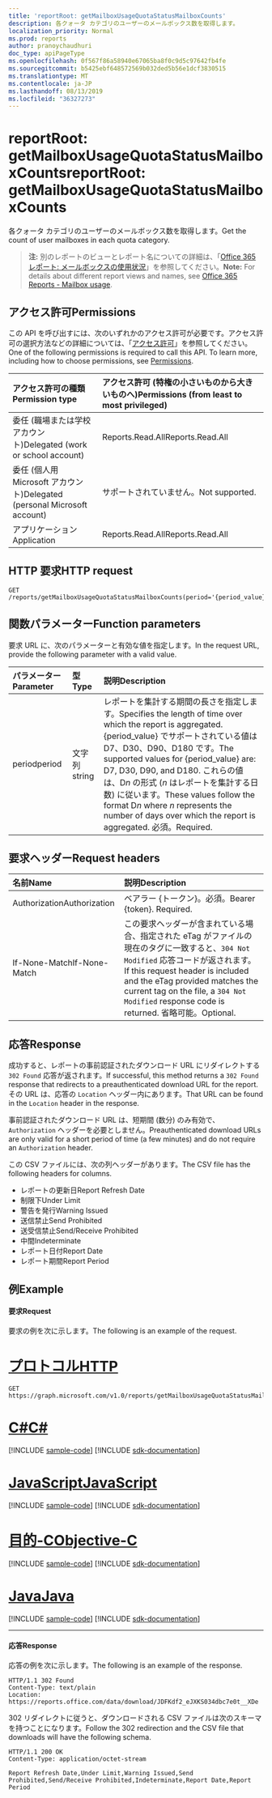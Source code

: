 ```yaml
---
title: 'reportRoot: getMailboxUsageQuotaStatusMailboxCounts'
description: 各クォータ カテゴリのユーザーのメールボックス数を取得します。
localization_priority: Normal
ms.prod: reports
author: pranoychaudhuri
doc_type: apiPageType
ms.openlocfilehash: 0f567f86a58940e67065ba8f0c9d5c97642fb4fe
ms.sourcegitcommit: b5425ebf648572569b032ded5b56e1dcf3830515
ms.translationtype: MT
ms.contentlocale: ja-JP
ms.lasthandoff: 08/13/2019
ms.locfileid: "36327273"
---
```

# <a name="reportroot-getmailboxusagequotastatusmailboxcounts"></a><span data-ttu-id="03972-103">reportRoot: getMailboxUsageQuotaStatusMailboxCounts</span><span class="sxs-lookup"><span data-stu-id="03972-103">reportRoot: getMailboxUsageQuotaStatusMailboxCounts</span></span>

<span data-ttu-id="03972-104">各クォータ カテゴリのユーザーのメールボックス数を取得します。</span><span class="sxs-lookup"><span data-stu-id="03972-104">Get the count of user mailboxes in each quota category.</span></span>

> <span data-ttu-id="03972-105">**注:** 別のレポートのビューとレポート名についての詳細は、「[Office 365 レポート: メールボックスの使用状況](https://support.office.com/client/Mailbox-usage-beffbe01-ce2d-4614-9ae5-7898868e2729)」を参照してください。</span><span class="sxs-lookup"><span data-stu-id="03972-105">**Note:** For details about different report views and names, see [Office 365 Reports - Mailbox usage](https://support.office.com/client/Mailbox-usage-beffbe01-ce2d-4614-9ae5-7898868e2729).</span></span>

## <a name="permissions"></a><span data-ttu-id="03972-106">アクセス許可</span><span class="sxs-lookup"><span data-stu-id="03972-106">Permissions</span></span>

<span data-ttu-id="03972-p101">この API を呼び出すには、次のいずれかのアクセス許可が必要です。アクセス許可の選択方法などの詳細については、「[アクセス許可](/graph/permissions-reference)」を参照してください。</span><span class="sxs-lookup"><span data-stu-id="03972-p101">One of the following permissions is required to call this API. To learn more, including how to choose permissions, see [Permissions](/graph/permissions-reference).</span></span>

| <span data-ttu-id="03972-109">アクセス許可の種類</span><span class="sxs-lookup"><span data-stu-id="03972-109">Permission type</span></span>                        | <span data-ttu-id="03972-110">アクセス許可 (特権の小さいものから大きいものへ)</span><span class="sxs-lookup"><span data-stu-id="03972-110">Permissions (from least to most privileged)</span></span> |
| :------------------------------------- | :--------------------------------------- |
| <span data-ttu-id="03972-111">委任 (職場または学校アカウント)</span><span class="sxs-lookup"><span data-stu-id="03972-111">Delegated (work or school account)</span></span>     | <span data-ttu-id="03972-112">Reports.Read.All</span><span class="sxs-lookup"><span data-stu-id="03972-112">Reports.Read.All</span></span>                         |
| <span data-ttu-id="03972-113">委任 (個人用 Microsoft アカウント)</span><span class="sxs-lookup"><span data-stu-id="03972-113">Delegated (personal Microsoft account)</span></span> | <span data-ttu-id="03972-114">サポートされていません。</span><span class="sxs-lookup"><span data-stu-id="03972-114">Not supported.</span></span>                           |
| <span data-ttu-id="03972-115">アプリケーション</span><span class="sxs-lookup"><span data-stu-id="03972-115">Application</span></span>                            | <span data-ttu-id="03972-116">Reports.Read.All</span><span class="sxs-lookup"><span data-stu-id="03972-116">Reports.Read.All</span></span>                         |

## <a name="http-request"></a><span data-ttu-id="03972-117">HTTP 要求</span><span class="sxs-lookup"><span data-stu-id="03972-117">HTTP request</span></span>


<!-- { "blockType": "ignored" } --> 

```http
GET /reports/getMailboxUsageQuotaStatusMailboxCounts(period='{period_value}')
```

## <a name="function-parameters"></a><span data-ttu-id="03972-118">関数パラメーター</span><span class="sxs-lookup"><span data-stu-id="03972-118">Function parameters</span></span>

<span data-ttu-id="03972-119">要求 URL に、次のパラメーターと有効な値を指定します。</span><span class="sxs-lookup"><span data-stu-id="03972-119">In the request URL, provide the following parameter with a valid value.</span></span>

| <span data-ttu-id="03972-120">パラメーター</span><span class="sxs-lookup"><span data-stu-id="03972-120">Parameter</span></span> | <span data-ttu-id="03972-121">型</span><span class="sxs-lookup"><span data-stu-id="03972-121">Type</span></span>   | <span data-ttu-id="03972-122">説明</span><span class="sxs-lookup"><span data-stu-id="03972-122">Description</span></span>                              |
| :-------- | :----- | :--------------------------------------- |
| <span data-ttu-id="03972-123">period</span><span class="sxs-lookup"><span data-stu-id="03972-123">period</span></span>    | <span data-ttu-id="03972-124">文字列</span><span class="sxs-lookup"><span data-stu-id="03972-124">string</span></span> | <span data-ttu-id="03972-125">レポートを集計する期間の長さを指定します。</span><span class="sxs-lookup"><span data-stu-id="03972-125">Specifies the length of time over which the report is aggregated.</span></span> <span data-ttu-id="03972-126">{period_value} でサポートされている値は D7、D30、D90、D180 です。</span><span class="sxs-lookup"><span data-stu-id="03972-126">The supported values for {period_value} are: D7, D30, D90, and D180.</span></span> <span data-ttu-id="03972-127">これらの値は、D*n* の形式 (*n* はレポートを集計する日数) に従います。</span><span class="sxs-lookup"><span data-stu-id="03972-127">These values follow the format D*n* where *n* represents the number of days over which the report is aggregated.</span></span> <span data-ttu-id="03972-128">必須。</span><span class="sxs-lookup"><span data-stu-id="03972-128">Required.</span></span> |

## <a name="request-headers"></a><span data-ttu-id="03972-129">要求ヘッダー</span><span class="sxs-lookup"><span data-stu-id="03972-129">Request headers</span></span>

| <span data-ttu-id="03972-130">名前</span><span class="sxs-lookup"><span data-stu-id="03972-130">Name</span></span>          | <span data-ttu-id="03972-131">説明</span><span class="sxs-lookup"><span data-stu-id="03972-131">Description</span></span>                              |
| :------------ | :--------------------------------------- |
| <span data-ttu-id="03972-132">Authorization</span><span class="sxs-lookup"><span data-stu-id="03972-132">Authorization</span></span> | <span data-ttu-id="03972-p103">ベアラー {トークン}。必須。</span><span class="sxs-lookup"><span data-stu-id="03972-p103">Bearer {token}. Required.</span></span>                |
| <span data-ttu-id="03972-135">If-None-Match</span><span class="sxs-lookup"><span data-stu-id="03972-135">If-None-Match</span></span> | <span data-ttu-id="03972-136">この要求ヘッダーが含まれている場合、指定された eTag がファイルの現在のタグに一致すると、`304 Not Modified` 応答コードが返されます。</span><span class="sxs-lookup"><span data-stu-id="03972-136">If this request header is included and the eTag provided matches the current tag on the file, a `304 Not Modified` response code is returned.</span></span> <span data-ttu-id="03972-137">省略可能。</span><span class="sxs-lookup"><span data-stu-id="03972-137">Optional.</span></span> |

## <a name="response"></a><span data-ttu-id="03972-138">応答</span><span class="sxs-lookup"><span data-stu-id="03972-138">Response</span></span>

<span data-ttu-id="03972-139">成功すると、レポートの事前認証されたダウンロード URL にリダイレクトする `302 Found` 応答が返されます。</span><span class="sxs-lookup"><span data-stu-id="03972-139">If successful, this method returns a `302 Found` response that redirects to a preauthenticated download URL for the report.</span></span> <span data-ttu-id="03972-140">その URL は、応答の `Location` ヘッダー内にあります。</span><span class="sxs-lookup"><span data-stu-id="03972-140">That URL can be found in the `Location` header in the response.</span></span>

<span data-ttu-id="03972-141">事前認証されたダウンロード URL は、短期間 (数分) のみ有効で、`Authorization` ヘッダーを必要としません。</span><span class="sxs-lookup"><span data-stu-id="03972-141">Preauthenticated download URLs are only valid for a short period of time (a few minutes) and do not require an `Authorization` header.</span></span>

<span data-ttu-id="03972-142">この CSV ファイルには、次の列ヘッダーがあります。</span><span class="sxs-lookup"><span data-stu-id="03972-142">The CSV file has the following headers for columns.</span></span>

- <span data-ttu-id="03972-143">レポートの更新日</span><span class="sxs-lookup"><span data-stu-id="03972-143">Report Refresh Date</span></span>
- <span data-ttu-id="03972-144">制限下</span><span class="sxs-lookup"><span data-stu-id="03972-144">Under Limit</span></span>
- <span data-ttu-id="03972-145">警告を発行</span><span class="sxs-lookup"><span data-stu-id="03972-145">Warning Issued</span></span>
- <span data-ttu-id="03972-146">送信禁止</span><span class="sxs-lookup"><span data-stu-id="03972-146">Send Prohibited</span></span>
- <span data-ttu-id="03972-147">送受信禁止</span><span class="sxs-lookup"><span data-stu-id="03972-147">Send/Receive Prohibited</span></span>
- <span data-ttu-id="03972-148">中間</span><span class="sxs-lookup"><span data-stu-id="03972-148">Indeterminate</span></span>
- <span data-ttu-id="03972-149">レポート日付</span><span class="sxs-lookup"><span data-stu-id="03972-149">Report Date</span></span>
- <span data-ttu-id="03972-150">レポート期間</span><span class="sxs-lookup"><span data-stu-id="03972-150">Report Period</span></span>

## <a name="example"></a><span data-ttu-id="03972-151">例</span><span class="sxs-lookup"><span data-stu-id="03972-151">Example</span></span>

#### <a name="request"></a><span data-ttu-id="03972-152">要求</span><span class="sxs-lookup"><span data-stu-id="03972-152">Request</span></span>

<span data-ttu-id="03972-153">要求の例を次に示します。</span><span class="sxs-lookup"><span data-stu-id="03972-153">The following is an example of the request.</span></span>


# <a name="httptabhttp"></a>[<span data-ttu-id="03972-154">プロトコル</span><span class="sxs-lookup"><span data-stu-id="03972-154">HTTP</span></span>](#tab/http)
<!--{
  "blockType": "request",
  "isComposable": true,
  "name": "reportroot_getmailboxusagequotastatusmailboxcounts"
}-->

```http
GET https://graph.microsoft.com/v1.0/reports/getMailboxUsageQuotaStatusMailboxCounts(period='D7')
```
# <a name="ctabcsharp"></a>[<span data-ttu-id="03972-155">C#</span><span class="sxs-lookup"><span data-stu-id="03972-155">C#</span></span>](#tab/csharp)
[!INCLUDE [sample-code](../includes/snippets/csharp/reportroot-getmailboxusagequotastatusmailboxcounts-csharp-snippets.md)]
[!INCLUDE [sdk-documentation](../includes/snippets/snippets-sdk-documentation-link.md)]

# <a name="javascripttabjavascript"></a>[<span data-ttu-id="03972-156">JavaScript</span><span class="sxs-lookup"><span data-stu-id="03972-156">JavaScript</span></span>](#tab/javascript)
[!INCLUDE [sample-code](../includes/snippets/javascript/reportroot-getmailboxusagequotastatusmailboxcounts-javascript-snippets.md)]
[!INCLUDE [sdk-documentation](../includes/snippets/snippets-sdk-documentation-link.md)]

# <a name="objective-ctabobjc"></a>[<span data-ttu-id="03972-157">目的-C</span><span class="sxs-lookup"><span data-stu-id="03972-157">Objective-C</span></span>](#tab/objc)
[!INCLUDE [sample-code](../includes/snippets/objc/reportroot-getmailboxusagequotastatusmailboxcounts-objc-snippets.md)]
[!INCLUDE [sdk-documentation](../includes/snippets/snippets-sdk-documentation-link.md)]

# <a name="javatabjava"></a>[<span data-ttu-id="03972-158">Java</span><span class="sxs-lookup"><span data-stu-id="03972-158">Java</span></span>](#tab/java)
[!INCLUDE [sample-code](../includes/snippets/java/reportroot-getmailboxusagequotastatusmailboxcounts-java-snippets.md)]
[!INCLUDE [sdk-documentation](../includes/snippets/snippets-sdk-documentation-link.md)]

---


#### <a name="response"></a><span data-ttu-id="03972-159">応答</span><span class="sxs-lookup"><span data-stu-id="03972-159">Response</span></span>

<span data-ttu-id="03972-160">応答の例を次に示します。</span><span class="sxs-lookup"><span data-stu-id="03972-160">The following is an example of the response.</span></span>

<!-- {
  "blockType": "response",
  "truncated": true,
  "@odata.type": "microsoft.graph.report"
} -->

```http
HTTP/1.1 302 Found
Content-Type: text/plain
Location: https://reports.office.com/data/download/JDFKdf2_eJXKS034dbc7e0t__XDe
```

<span data-ttu-id="03972-161">302 リダイレクトに従うと、ダウンロードされる CSV ファイルは次のスキーマを持つことになります。</span><span class="sxs-lookup"><span data-stu-id="03972-161">Follow the 302 redirection and the CSV file that downloads will have the following schema.</span></span>

<!-- { "blockType": "ignored" } --> 

```http
HTTP/1.1 200 OK
Content-Type: application/octet-stream

Report Refresh Date,Under Limit,Warning Issued,Send Prohibited,Send/Receive Prohibited,Indeterminate,Report Date,Report Period
```
<!-- uuid: 8fcb5dbc-d5aa-4681-8e31-b001d5168d79 
2015-10-25 14:57:30 UTC -->
<!-- {
  "type": "#page.annotation",
  "description": "Example",
  "keywords": "",
  "section": "documentation",
  "tocPath": "",
  "suppressions": [
  ]
}-->
